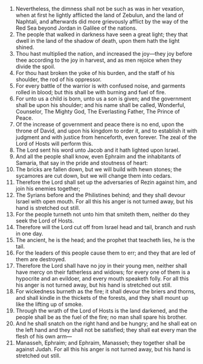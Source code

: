 1. Nevertheless, the dimness shall not be such as was in her vexation, when at first he lightly afflicted the land of Zebulun, and the land of Naphtali, and afterwards did more grievously afflict by the way of the Red Sea beyond Jordan in Galilee of the nations.
2. The people that walked in darkness have seen a great light; they that dwell in the land of the shadow of death, upon them hath the light shined.
3. Thou hast multiplied the nation, and increased the joy—they joy before thee according to the joy in harvest, and as men rejoice when they divide the spoil.
4. For thou hast broken the yoke of his burden, and the staff of his shoulder, the rod of his oppressor.
5. For every battle of the warrior is with confused noise, and garments rolled in blood; but this shall be with burning and fuel of fire.
6. For unto us a child is born, unto us a son is given; and the government shall be upon his shoulder; and his name shall be called, Wonderful, Counselor, The Mighty God, The Everlasting Father, The Prince of Peace.
7. Of the increase of government and peace there is no end, upon the throne of David, and upon his kingdom to order it, and to establish it with judgment and with justice from henceforth, even forever. The zeal of the Lord of Hosts will perform this.
8. The Lord sent his word unto Jacob and it hath lighted upon Israel.
9. And all the people shall know, even Ephraim and the inhabitants of Samaria, that say in the pride and stoutness of heart:
10. The bricks are fallen down, but we will build with hewn stones; the sycamores are cut down, but we will change them into cedars.
11. Therefore the Lord shall set up the adversaries of Rezin against him, and join his enemies together;
12. The Syrians before and the Philistines behind; and they shall devour Israel with open mouth. For all this his anger is not turned away, but his hand is stretched out still.
13. For the people turneth not unto him that smiteth them, neither do they seek the Lord of Hosts.
14. Therefore will the Lord cut off from Israel head and tail, branch and rush in one day.
15. The ancient, he is the head; and the prophet that teacheth lies, he is the tail.
16. For the leaders of this people cause them to err; and they that are led of them are destroyed.
17. Therefore the Lord shall have no joy in their young men, neither shall have mercy on their fatherless and widows; for every one of them is a hypocrite and an evildoer, and every mouth speaketh folly. For all this his anger is not turned away, but his hand is stretched out still.
18. For wickedness burneth as the fire; it shall devour the briers and thorns, and shall kindle in the thickets of the forests, and they shall mount up like the lifting up of smoke.
19. Through the wrath of the Lord of Hosts is the land darkened, and the people shall be as the fuel of the fire; no man shall spare his brother.
20. And he shall snatch on the right hand and be hungry; and he shall eat on the left hand and they shall not be satisfied; they shall eat every man the flesh of his own arm—
21. Manasseh, Ephraim; and Ephraim, Manasseh; they together shall be against Judah. For all this his anger is not turned away, but his hand is stretched out still.
